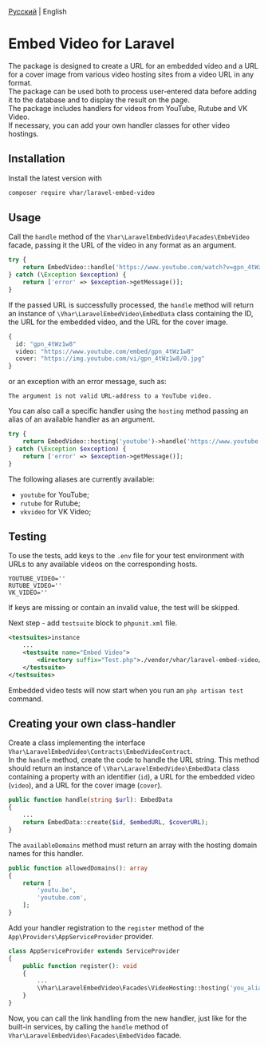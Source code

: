 [Русский](README.ru.md) | English

Embed Video for Laravel
=======================

The package is designed to create a URL for an embedded video and a URL for a cover image from various video hosting sites from a video URL in any format.  
The package can be used both to process user-entered data before adding it to the database and to display the result on the page.  
The package includes handlers for videos from YouTube, Rutube and VK Video.  
If necessary, you can add your own handler classes for other video hostings.


## Installation

Install the latest version with

```bash
composer require vhar/laravel-embed-video
```

## Usage

Call the `handle` method of the `Vhar\LaravelEmbedVideo\Facades\EmbeVideo` facade, passing it the URL of the video in any format as an argument.
```php
try {
    return EmbedVideo::handle('https://www.youtube.com/watch?v=gpn_4tWz1w8');
} catch (\Exception $exception) {
    return ['error' => $exception->getMessage()];
}
```

If the passed URL is successfully processed, the `handle` method will return an instance of `\Vhar\LaravelEmbedVideo\EmbedData` class containing the ID, the URL for the embedded video, and the URL for the cover image.  
```php
{
  id: "gpn_4tWz1w8"
  video: "https://www.youtube.com/embed/gpn_4tWz1w8"
  cover: "https://img.youtube.com/vi/gpn_4tWz1w8/0.jpg"
}
```
or an exception with an error message, such as:
```
The argument is not valid URL-address to a YouTube video.
```

You can also call a specific handler using the `hosting` method passing an alias of an available handler as an argument.  
```php
try {
    return EmbedVideo::hosting('youtube')->handle('https://www.youtube.com/watch?v=gpn_4tWz1w8');
} catch (\Exception $exception) {
    return ['error' => $exception->getMessage()];
}
```

The following aliases are currently available:  
* `youtube` for YouTube;  
* `rutube` for Rutube;
* `vkvideo` for VK Video;


## Testing

To use the tests, add keys to the `.env` file for your test environment with URLs to any available videos on the corresponding hosts.  
```
YOUTUBE_VIDEO=''
RUTUBE_VIDEO=''
VK_VIDEO=''
``` 
If keys are missing or contain an invalid value, the test will be skipped.  

Next step - add `testsuite` block to `phpunit.xml` file.
```xml
<testsuites>instance
    ...
    <testsuite name="Embed Video">
        <directory suffix="Test.php">./vendor/vhar/laravel-embed-video/tests/</directory>
    </testsuite>
</testsuites>
```

Embedded video tests will now start when you run an `php artisan test` command.  


## Creating your own class-handler

Сreate a class implementing the interface `Vhar\LaravelEmbedVideo\Contracts\EmbedVideoContract`.  
In the `handle` method, create the code to handle the URL string. This method should return an instance of `\Vhar\LaravelEmbedVideo\EmbedData` class containing a property with an identifier (`id`), a URL for the embedded video (`video`), and a URL for the cover image (`cover`).  
```php
public function handle(string $url): EmbedData
{
    ...    
    return EmbedData::create($id, $embedURL, $coverURL);
}
``` 

The `availableDomains` method must return an array with the hosting domain names for this handler.  
```php
public function allowedDomains(): array
{
    return [
        'youtu.be',
        'youtube.com',
    ];
}
```

Add your handler registration to the `register` method of the `App\Providers\AppServiceProvider` provider.  
```php
class AppServiceProvider extends ServiceProvider
{
    public function register(): void
    {
        ...
        \Vhar\LaravelEmbedVideo\Facades\VideoHosting::hosting('you_alias', \YouNamespace\YouClassHandlerService::class);
    }
}
```

Now, you can call the link handling from the new handler, just like for the built-in services, by calling the `handle` method of `Vhar\LaravelEmbedVideo\Facades\EmbedVideo` facade.  
